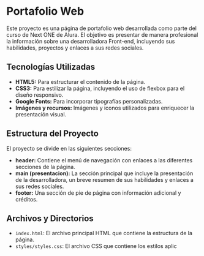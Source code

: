 # Portafolio Web

Este proyecto es una página de portafolio web desarrollada como parte del curso de Next ONE de Alura. El objetivo es presentar de manera profesional la información sobre una desarrolladora Front-end, incluyendo sus habilidades, proyectos y enlaces a sus redes sociales.

## Tecnologías Utilizadas

- **HTML5:** Para estructurar el contenido de la página.
- **CSS3:** Para estilizar la página, incluyendo el uso de flexbox para el diseño responsivo.
- **Google Fonts:** Para incorporar tipografías personalizadas.
- **Imágenes y recursos:** Imágenes y iconos utilizados para enriquecer la presentación visual.

## Estructura del Proyecto

El proyecto se divide en las siguientes secciones:

- **header:** Contiene el menú de navegación con enlaces a las diferentes secciones de la página.
- **main (presentacion):** La sección principal que incluye la presentación de la desarrolladora, un breve resumen de sus habilidades y enlaces a sus redes sociales.
- **footer:** Una sección de pie de página con información adicional y créditos.

## Archivos y Directorios

- `index.html`: El archivo principal HTML que contiene la estructura de la página.
- `styles/styles.css`: El archivo CSS que contiene los estilos aplic
